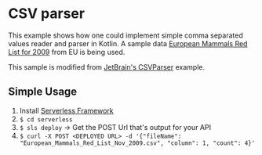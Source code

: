 # CSV parser

This example shows how one could implement simple comma separated values reader and parser in Kotlin.
A sample data [European Mammals Red List for 2009](https://data.europa.eu/euodp/en/data/dataset?res_format=CSV)
from EU is being used.

This sample is modified from [JetBrain's CSVParser](https://github.com/JetBrains/kotlin-native/tree/master/samples/csvparser) example.

## Simple Usage
1. Install [Serverless Framework](https://serverless.com/framework/docs/getting-started/)
2. `$ cd serverless`
3. `$ sls deploy` -> Get the POST Url that's output for your API
4. `$ curl -X POST <DEPLOYED URL> -d '{"fileName": "European_Mammals_Red_List_Nov_2009.csv", "column": 1, "count": 4}'`
